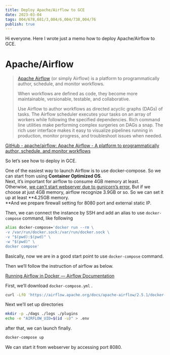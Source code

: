 ```yaml
---
title: Deploy Apache/Airflow to GCE
date: 2023-03-04
tags: 004/678,681/3,004/6,004/738,004/76
publish: true
---
```

Hi everyone. Here I wrote just a memo how to deploy Apache/Airflow to GCE.

# Apache/Airflow

> [Apache Airflow](https://airflow.apache.org/docs/apache-airflow/stable/) (or simply Airflow) is a platform to programmatically author, schedule, and monitor workflows.
> 
> When workflows are defined as code, they become more maintainable, versionable, testable, and collaborative.
> 
> Use Airflow to author workflows as directed acyclic graphs (DAGs) of tasks. The Airflow scheduler executes your tasks on an array of workers while following the specified dependencies. Rich command line utilities make performing complex surgeries on DAGs a snap. The rich user interface makes it easy to visualize pipelines running in production, monitor progress, and troubleshoot issues when needed.

[GitHub - apache/airflow: Apache Airflow - A platform to programmatically author, schedule, and monitor workflows](https://github.com/apache/airflow?source=post_page-----58ab1e9ce4c2--------------------------------)

So let’s see how to deploy in GCE.

One of the easiest way to launch Airflow is to use docker-compose. So we can start from using **Container Optimized OS**.  
Next, it’s important for airflow to consume 4GB memory at least. Otherwise, [we can’t start webserver due to gunicorn’s error.](https://github.com/apache/airflow/issues/10964) But if we choose at just 4GB memory, airflow recognize 3.9GB or so. So we can set it up at least **4.25GB memory.  
**And we prepare firewall setting for 8080 port and external static IP.

Then, we can connect the instance by SSH and add an alias to use `docker-compose` command, like following

```bash
alias docker-compose='docker run --rm \  
-v /var/run/docker.sock:/var/run/docker.sock \  
-v "$(pwd):$(pwd)" \  
-w "$(pwd)" \  
docker compose'
```

Basically, now we are in a good start point to use `docker-compose` command.

Then we’ll follow the instruction of airflow as below.

[Running Airflow in Docker — Airflow Documentation](https://airflow.apache.org/docs/apache-airflow/stable/howto/docker-compose/index.html?source=post_page-----58ab1e9ce4c2--------------------------------)

First, we’ll download `docker-compose.yml` .

```bash
curl -LfO 'https://airflow.apache.org/docs/apache-airflow/2.5.1/docker-compose.yaml'
```

Next we’ll set up directories
```bash
mkdir -p ./dags ./logs ./plugins  
echo -e "AIRFLOW_UID=$(id -u)" > .env
```

after that, we can launch finally.
```bash
docker-compose up
```

We can start it from webserver by accessing port 8080.